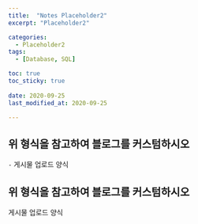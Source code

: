 ```yaml
---
title:  "Notes Placeholder2" 
excerpt: "Placeholder2"

categories:
  - Placeholder2
tags:
  - [Database, SQL]

toc: true
toc_sticky: true
 
date: 2020-09-25
last_modified_at: 2020-09-25

---
```



## 위 형식을 참고하여 블로그를 커스텀하시오

`-` 게시물 업로드 양식

## 위 형식을 참고하여 블로그를 커스텀하시오

게시물 업로드 양식